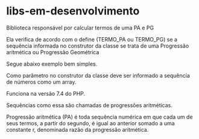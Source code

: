 # libs-em-desenvolvimento
Biblioteca responsável por calcular termos de uma PA e PG

Ela verifica de acordo com o define (TERMO_PA ou TERMO_PG) se a sequência informada no construtor da classe se trata de uma Progressão aritmética ou Progressão Geométrica

Segue abaixo exemplo bem simples.

Como parâmetro no construtor da classe deve ser informado a sequência de números como um array.

Funciona na versão 7.4 do PHP.

Sequências como essa são chamadas de progressões aritméticas.

Progressão aritmética (PA) é toda sequência numérica em que cada um de seus termos, a partir do segundo, é igual ao anterior somado a uma constante r, denominada razão da progressão aritmética.
